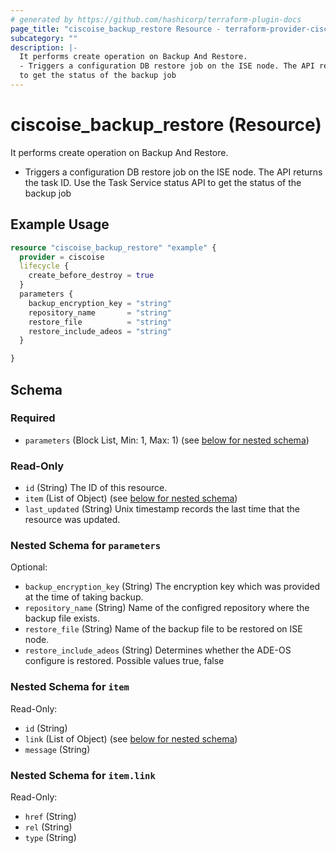 ```yaml
---
# generated by https://github.com/hashicorp/terraform-plugin-docs
page_title: "ciscoise_backup_restore Resource - terraform-provider-ciscoise"
subcategory: ""
description: |-
  It performs create operation on Backup And Restore.
  - Triggers a configuration DB restore job on the ISE node. The API returns the task ID. Use the Task Service status API
  to get the status of the backup job
---
```


# ciscoise_backup_restore (Resource)

It performs create operation on Backup And Restore.
- Triggers a configuration DB restore job on the ISE node. The API returns the task ID. Use the Task Service status API
to get the status of the backup job

## Example Usage

```terraform
resource "ciscoise_backup_restore" "example" {
  provider = ciscoise
  lifecycle {
    create_before_destroy = true
  }
  parameters {
    backup_encryption_key = "string"
    repository_name       = "string"
    restore_file          = "string"
    restore_include_adeos = "string"
  }

}
```

<!-- schema generated by tfplugindocs -->
## Schema

### Required

- `parameters` (Block List, Min: 1, Max: 1) (see [below for nested schema](#nestedblock--parameters))

### Read-Only

- `id` (String) The ID of this resource.
- `item` (List of Object) (see [below for nested schema](#nestedatt--item))
- `last_updated` (String) Unix timestamp records the last time that the resource was updated.

<a id="nestedblock--parameters"></a>
### Nested Schema for `parameters`

Optional:

- `backup_encryption_key` (String) The encryption key which was provided at the time of taking backup.
- `repository_name` (String) Name of the configred repository where the backup file exists.
- `restore_file` (String) Name of the backup file to be restored on ISE node.
- `restore_include_adeos` (String) Determines whether the ADE-OS configure is restored. Possible values true, false


<a id="nestedatt--item"></a>
### Nested Schema for `item`

Read-Only:

- `id` (String)
- `link` (List of Object) (see [below for nested schema](#nestedobjatt--item--link))
- `message` (String)

<a id="nestedobjatt--item--link"></a>
### Nested Schema for `item.link`

Read-Only:

- `href` (String)
- `rel` (String)
- `type` (String)


